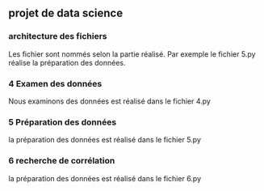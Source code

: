 ## projet de data science ##

### architecture des fichiers ###

Les fichier sont nommés selon la partie réalisé.
Par exemple le fichier 5.py réalise la préparation des données.

### 4 Examen des données

Nous examinons des données est réalisé dans le fichier 4.py

### 5 Préparation des données

la préparation des données est réalisé dans le fichier 5.py

### 6 recherche de corrélation

la préparation des données est réalisé dans le fichier 6.py